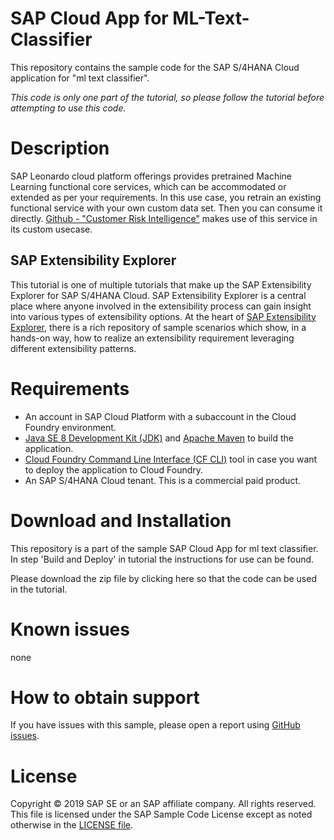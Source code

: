 # SAP Cloud App for ML-Text-Classifier
This repository contains the sample code for the SAP S/4HANA Cloud application for "ml text classifier".

_This code is only one part of the tutorial, so please follow the tutorial before attempting to use this code._
# Description
SAP Leonardo cloud platform offerings provides pretrained Machine Learning functional core services, which can be accommodated or extended as per your requirements. In this use case, you retrain an existing functional service with your own custom data set. Then you can consume it directly. [Github - "Customer Risk Intelligence"]() makes use of this service in its custom usecase.

## SAP Extensibility Explorer
This tutorial is one of multiple tutorials that make up the SAP Extensibility Explorer for SAP S/4HANA Cloud. SAP Extensibility Explorer is a central place where anyone involved in the extensibility process can gain insight into various types of extensibility options. At the heart of [SAP Extensibility Explorer](https://sap.com/extends4), there is a rich repository of sample scenarios which show, in a hands-on way, how to realize an extensibility requirement leveraging different extensibility patterns.

# Requirements
- An account in SAP Cloud Platform with a subaccount in the Cloud Foundry environment.
- [Java SE 8 Development Kit (JDK)](https://www.oracle.com/technetwork/java/javase/downloads/index.html) and [Apache Maven](http://maven.apache.org/download.cgi) to build the application.
- [Cloud Foundry Command Line Interface (CF CLI)](https://docs.cloudfoundry.org/cf-cli/install-go-cli.html) tool in case you want to deploy the application to Cloud Foundry.
- An SAP S/4HANA Cloud tenant. This is a commercial paid product.

# Download and Installation
This repository is a part of the sample SAP Cloud App for ml text classifier. In step 'Build and Deploy' in tutorial the instructions for use can be found.

Please download the zip file by clicking here so that the code can be used in the tutorial.

# Known issues
none

# How to obtain support
If you have issues with this sample, please open a report using [GitHub issues]().

# License
Copyright © 2019 SAP SE or an SAP affiliate company. All rights reserved. This file is licensed under the SAP Sample Code License except as noted otherwise in the [LICENSE file](LICENSE).
